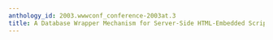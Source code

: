 ```yaml
---
anthology_id: 2003.wwwconf_conference-2003at.3
title: A Database Wrapper Mechanism for Server-Side HTML-Embedded Scripting
---
```

